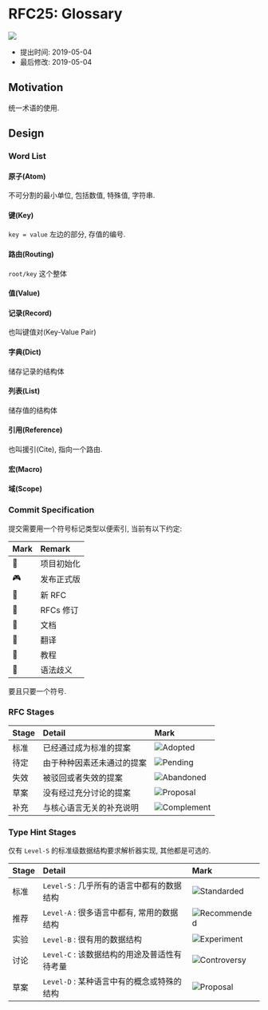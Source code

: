 RFC25: Glossary
===============
![](https://img.shields.io/badge/Stage-Complement-informational.svg?style=flat-square)

- 提出时间: 2019-05-04
- 最后修改: 2019-05-04

## Motivation

统一术语的使用.

## Design

### Word List

#### 原子(Atom)

不可分割的最小单位, 包括数值, 特殊值, 字符串.

#### 键(Key)

`key = value` 左边的部分, 存值的编号.

#### 路由(Routing)
`root/key` 这个整体

#### 值(Value)

#### 记录(Record)
也叫键值对(Key-Value Pair)

#### 字典(Dict)

储存记录的结构体

#### 列表(List)

储存值的结构体

#### 引用(Reference)
也叫援引(Cite), 指向一个路由.

#### 宏(Macro)

#### 域(Scope)

### Commit Specification

提交需要用一个符号标记类型以便索引, 当前有以下约定:

| Mark | Remark     |
| :--- | :--------- |
| 🎂   | 项目初始化 |
| 🎮   | 发布正式版 |
| 🌿   | 新 RFC     |
| 💾   | RFCs 修订  |
| 📑   | 文档       |
| 📖   | 翻译       |
| 🔖   | 教程       |
| 🔧   | 语法歧义   |

要且只要一个符号.

### RFC Stages

| Stage | Detail                                      | Mark                    |
| :---- | :------------------------------------------ | :---------------------- |
| 标准  | 已经通过成为标准的提案   | ![Adopted][Adopted]  |
| 待定  | 由于种种因素还未通过的提案   | ![Pending][Pending] |
| 失效  | 被驳回或者失效的提案 | ![Abandoned][Abandoned]  |
| 草案  | 没有经过充分讨论的提案 | ![Proposal][Proposal] |
| 补充  | 与核心语言无关的补充说明   | ![Complement][Complement]    |

### Type Hint Stages

仅有 `Level-S` 的标准级数据结构要求解析器实现, 其他都是可选的.

| Stage | Detail                                      | Mark                    |
| :---- | :------------------------------------------ | :---------------------- |
| 标准  | `Level-S` : 几乎所有的语言中都有的数据结构   | ![Standarded][Macro-S]  |
| 推荐  | `Level-A` : 很多语言中都有, 常用的数据结构   | ![Recommended][Macro-A] |
| 实验  | `Level-B` : 很有用的数据结构                 | ![Experiment][Macro-B]  |
| 讨论  | `Level-C` : 该数据结构的用途及普适性有待考量 | ![Controversy][Macro-C] |
| 草案  | `Level-D` : 某种语言中有的概念或特殊的结构   | ![Proposal][Macro-D]    |


[Adopted]: https://img.shields.io/badge/Stage-Standarded-success.svg?style=flat-square
[Pending]: https://img.shields.io/badge/Stage-Experiment-important.svg?style=flat-square
[Abandoned]: https://img.shields.io/badge/Stage-Abandoned-critical.svg?style=flat-square
[Proposal]: https://img.shields.io/badge/Stage-Proposal-inactive.svg?style=flat-square
[Complement]: https://img.shields.io/badge/Stage-Complement-informational.svg?style=flat-square

[Macro-S]: https://img.shields.io/badge/Stage-Standarded-success.svg?style=flat-square
[Macro-A]: https://img.shields.io/badge/Stage-Recommended-informational.svg?style=flat-square
[Macro-B]: https://img.shields.io/badge/Stage-Experiment-important.svg?style=flat-square
[Macro-C]: https://img.shields.io/badge/Stage-Controversy-critical.svg?style=flat-square
[Macro-D]: https://img.shields.io/badge/Stage-Proposal-inactive.svg?style=flat-square
